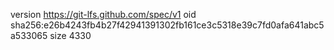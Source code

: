 version https://git-lfs.github.com/spec/v1
oid sha256:e26b4243fb4b27f42941391302fb161ce3c5318e39c7fd0afa641abc5a533065
size 4330
